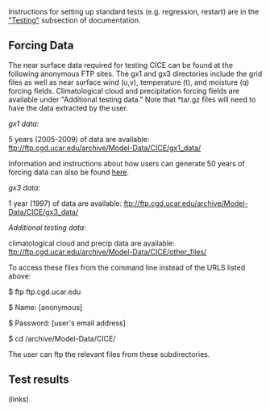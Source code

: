 Instructions for setting up standard tests (e.g. regression, restart) are in the 
["Testing"](https://cice-consortium.github.io/CICE/cice_7_testing.html) subsection of documentation.

## Forcing Data

The near surface data required for testing CICE can be found at the following anonymous FTP sites. The gx1 and gx3 directories include the grid files as well as near surface wind (u,v), temperature (t), and moisture (q) forcing fields. Climatological cloud and precipitation forcing fields are available under "Additional testing data." Note that *tar.gz files will need to have the data extracted by the user.

_gx1 data:_

5 years (2005-2009) of data are available: ftp://ftp.cgd.ucar.edu/archive/Model-Data/CICE/gx1_data/

Information and instructions about how users can generate 50 years of forcing data can also be found [here](ftp://ftp.cgd.ucar.edu/archive/Model-Data/CICE/gx1_data/gx1scrip.tar.gz). 

_gx3 data:_

1 year (1997) of data are available: ftp://ftp.cgd.ucar.edu/archive/Model-Data/CICE/gx3_data/

_Additional testing data:_ 

climatological cloud and precip data are available: ftp://ftp.cgd.ucar.edu/archive/Model-Data/CICE/other_files/


To access these files from the command line instead of the URLS listed above:

$ ftp ftp.cgd.ucar.edu

$ Name: [anonymous]

$ Password: [user's email address]

$ cd /archive/Model-Data/CICE/

The user can ftp the relevant files from these subdirectories.

## Test results
(links)
